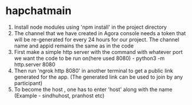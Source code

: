 # hapchatmain

1) Install node modules using 'npm install' in the project directory
2) The channel that we have created in Agora console needs a token that will be re-generated for every 24 hours for our project. The channel name and appid remains the same as in the code
3) First make a simple http server with the command with whatever port we want the code to be run on(here used 8080) - python3 -m http.server 8080
4) Then run 'ngrok http 8080' in another terminal to get a public link generated for the app. (The generated link can be used to join by any participant)
5) To become the host , one has to enter 'host' along with the name (Example - sindhuhost, pranhost etc)

